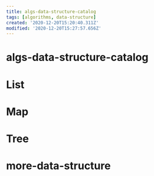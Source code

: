 ```yaml
---
title: algs-data-structure-catalog
tags: [algorithms, data-structure]
created: '2020-12-20T15:20:40.311Z'
modified: '2020-12-20T15:27:57.656Z'
---
```


# algs-data-structure-catalog

# List

# Map

# Tree

# more-data-structure
